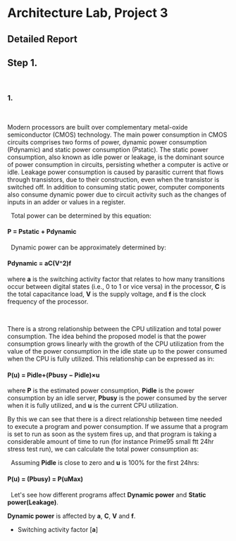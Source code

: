 # Architecture Lab, Project 3

## Detailed Report

## Step 1. 

&nbsp;

### 1.

&nbsp;

Modern processors are built over complementary metal-oxide semiconductor (CMOS) technology. The main power consumption in CMOS circuits comprises two forms of power, dynamic power consumption (Pdynamic) and static power consumption (Pstatic). The static power consumption, also known as idle power or leakage, is the dominant source of power consumption in circuits, persisting whether a computer is active or idle. Leakage power consumption is caused by parasitic current that flows through transistors, due to their construction, even when the transistor is switched off. In addition to consuming static power, computer components also consume dynamic power due to circuit activity such as the changes of inputs in an adder or values in a register. 

&nbsp;
Total power can be determined by this equation:

#### P = Pstatic + Pdynamic

&nbsp;
Dynamic power can be approximately determined by:

#### Pdynamic = aC(V^2)f

where **a** is the switching activity factor that relates to how many transitions occur between digital states (i.e., 0 to 1 or vice versa) in the processor, **C** is the total capacitance load, **V** is the supply voltage, and **f** is the clock frequency of the processor.

&nbsp;

There is a strong relationship between the CPU utilization and total power consumption. The idea behind the proposed model is that the power consumption grows linearly with the growth of the CPU utilization from the value of the power consumption in the idle state up to the power consumed when the CPU is fully utilized. This relationship can be expressed as in:

#### P(u) = Pidle+(Pbusy − Pidle)×u

where **P** is the estimated power consumption, **Pidle** is the power consumption by an idle server, **Pbusy** is the power consumed by the server when it is fully utilized, and **u** is the current CPU utilization. 

By this we can see that there is a direct relationship between time needed to execute a program and power consumption. If we assume that a program is set to run as soon as the system fires up, and that program is taking a considerable amount of time to run (for instance Prime95 small ftt 24hr stress test run), we can calculate the total power consumption as:

&nbsp;
Assuming **Pidle** is close to zero and **u** is 100% for the first 24hrs:
#### P(u) = (Pbusy) = P(uMax)

&nbsp;
Let's see how different programs affect **Dynamic power** and **Static power(Leakage)**.

**Dynamic power** is affected by **a**, **C**, **V** and **f**. 

- Switching activity factor [**a**]
